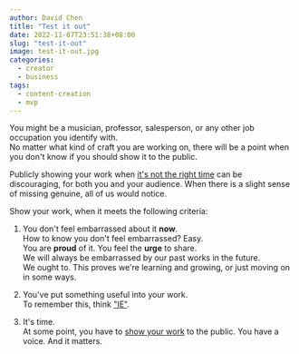 ```yaml
---
author: David Chen
title: "Test it out"
date: 2022-11-07T23:51:38+08:00
slug: "test-it-out"
image: test-it-out.jpg
categories:
  - creator
  - business
tags:
  - content-creation
  - mvp
---
```

You might be a musician, professor, salesperson, or any other job occupation you identify with.\
No matter what kind of craft you are working on, there will be a point when you don't know if you should show it to the public.

Publicly showing your work when [it's not the right time](https://xdavidchen.com/p/the-best-time-is-not-now/) can be discouraging, for both you and your audience. When there is a slight sense of missing genuine, all of us would notice.

Show your work, when it meets the following criteria:
1. You don't feel embarrassed about it **now**.\
How to know you don't feel embarrassed? Easy.\
You are **proud** of it. You feel the **urge** to share.\
We will always be embarrassed by our past works in the future.\
We ought to. This proves we're learning and growing, or just moving on in some ways.

2. You've put something useful into your work.\
To remember this, think ["IE"](https://xdavidchen.com/p/ie-not-the-browser/).

3. It's time.\
At some point, you have to [show your work](https://xdavidchen.com/p/make-as-many-mvps-as-possible/) to the public. You have a voice. And it matters.